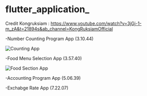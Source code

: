 # flutter_application_

Credit Kongruksiam : https://www.youtube.com/watch?v=3jGj-1-m_zA&t=21894s&ab_channel=KongRuksiamOfficial

-Number Counting Program App (3.10.44)

![Counting App](https://user-images.githubusercontent.com/100192085/170450659-0e86e7cc-de3d-48b6-8787-5134cff8a047.jpg)


-Food Menu Selection App (3.57.40) 

![Food Section App](https://user-images.githubusercontent.com/100192085/170452031-b1052f78-1593-44f9-afa0-fedbc3a57bd5.jpg)


-Accounting Program App (5.06.39)

-Exchabge Rate App (7.22.07)
